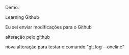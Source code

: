 Demo.

Learning Github

Eu sei enviar modificações para o Github

alteração pelo github

nova alteração para testar o comando "git log --oneline"
